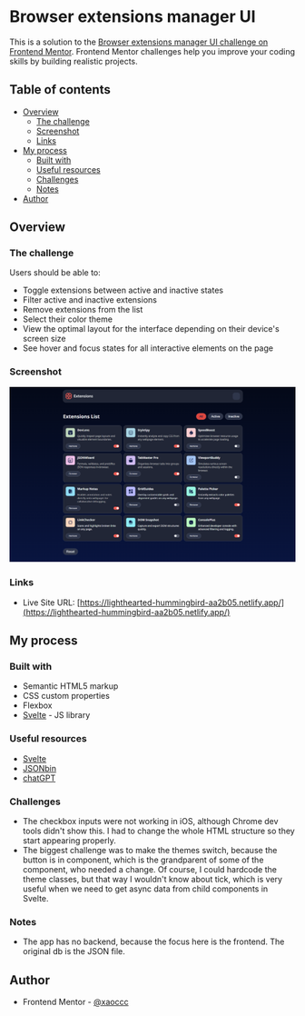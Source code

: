 # Browser extensions manager UI

This is a solution to the [Browser extensions manager UI challenge on Frontend Mentor](https://www.frontendmentor.io/challenges/browser-extension-manager-ui-yNZnOfsMAp). Frontend Mentor challenges help you improve your coding skills by building realistic projects. 

## Table of contents

- [Overview](#overview)
  - [The challenge](#the-challenge)
  - [Screenshot](#screenshot)
  - [Links](#links)
- [My process](#my-process)
  - [Built with](#built-with)
  - [Useful resources](#useful-resources)
  - [Challenges](#challenges)
  - [Notes](#notes)
- [Author](#author)

## Overview

### The challenge

Users should be able to:

- Toggle extensions between active and inactive states
- Filter active and inactive extensions
- Remove extensions from the list
- Select their color theme
- View the optimal layout for the interface depending on their device's screen size
- See hover and focus states for all interactive elements on the page

### Screenshot

![](./docs/screenshot.png)

### Links

- Live Site URL: [https://lighthearted-hummingbird-aa2b05.netlify.app/](https://lighthearted-hummingbird-aa2b05.netlify.app/)

## My process

### Built with

- Semantic HTML5 markup
- CSS custom properties
- Flexbox
- [Svelte](https://svelte.dev/) - JS library

### Useful resources

- [Svelte](https://svelte.dev/)
- [JSONbin](https://jsonbin.io/)
- [chatGPT](https://chatgpt.com/)

### Challenges

- The checkbox inputs were not working in iOS, although Chrome dev tools didn't show this. I had to change the whole HTML structure so they start appearing properly.
- The biggest challenge was to make the themes switch, because the button is in component, which is the grandparent of some of the component, who needed a change. Of course, I could hardcode the theme classes, but that way I wouldn't know about tick, which is very useful when we need to get async data from child components in Svelte.

### Notes

- The app has no backend, because the focus here is the frontend. The original db is the JSON file.

## Author

- Frontend Mentor - [@xaoccc](https://www.frontendmentor.io/profile/xaoccc)



